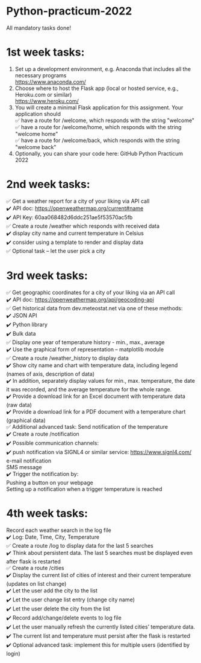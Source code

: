 # Python-practicum-2022
All mandatory tasks done!

# 1st week tasks:
1. Set up a development environment, e.g. Anaconda that includes all the necessary programs<br/>
https://www.anaconda.com/<br/>
2. Choose where to host the Flask app (local or hosted service, e.g., Heroku.com or similar)<br/>
https://www.heroku.com/<br/>
3. You will create a minimal Flask application for this assignment. Your application should<br/>
✅ have a route for /welcome, which responds with the string "welcome" <br/>
✅ have a route for /welcome/home, which responds with the string "welcome home" <br/>
✅ have a route for /welcome/back, which responds with the string "welcome back"<br/>
4. Optionally, you can share your code here: GitHub Python Practicum 2022<br/>

# 2nd week tasks:
✅ Get a weather report for a city of your liking via API call<br/>
✔️  API doc: https://openweathermap.org/current#name<br/>
✔️  API Key: 60aa068482d6ddc251ae5f53570ac5fb<br/>
✅ Create a route /weather which responds with received data<br/>
✔️  display city name and current temperature in Celsius<br/>
✔️  consider using a template to render and display data<br/>
✅ Optional task – let the user pick a city<br/>

# 3rd  week tasks:
✅ Get geographic coordinates for a city of your liking via an API call<br/>
✔️  API doc: https://openweathermap.org/api/geocoding-api<br/>
✅ Get historical data from dev.meteostat.net via one of these methods:<br/>
✔️  JSON API<br/>
✔️  Python library<br/>
✔️  Bulk data<br/>
✅ Display one year of temperature history - min., max., average<br/>
✔️  Use the graphical form of representation – matplotlib module<br/>
✅ Create a route /weather_history to display data<br/>
✔️  Show city name and chart with temperature data, including legend (names of axis, description of data)<br/>
✔️  In addition, separately display values for min., max. temperature, the date it was recorded, and the average temperature for the whole range.<br/>
✔️  Provide a download link for an Excel document with temperature data (raw data)<br/>
✔️  Provide a download link for a PDF document with a temperature chart (graphical data)<br/>
✅ Additional advanced task: Send notification of the temperature<br/>
✔️  Create a route /notification<br/>
✔️  Possible communication channels:<br/>
✔️ push notification via SIGNL4 or similar service: https://www.signl4.com/<br/>
e-mail notification<br/>
SMS message<br/>
✔️  Trigger the notification by:<br/>
Pushing a button on your webpage<br/>
Setting up a notification when a trigger temperature is reached<br/>

# 4th  week tasks:
Record each weather search in the log file<br/>
✔️  Log: Date, Time, City, Temperature<br/>
✅ Create a route /log to display data for the last 5 searches<br/>
✔️  Think about persistent data. The last 5 searches must be displayed even after flask is restarted<br/>
✅ Create a route /cities<br/>
✔️  Display the current list of cities of interest and their current temperature (updates on list change)<br/>
✔️  Let the user add the city to the list<br/>
✔️  Let the user change list entry (change city name)<br/>
✔️  Let the user delete the city from the list<br/>
✔️  Record add/change/delete events to log file<br/>
✔️  Let the user manually refresh the currently listed cities’ temperature data.<br/>
✔️  The current list and temperature must persist after the flask is restarted<br/>
✔️  Optional advanced task: implement this for multiple users (identified by login)<br/>
